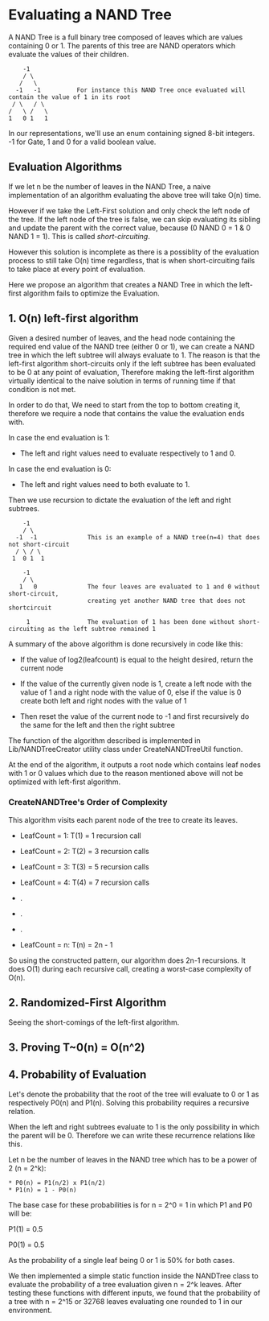 # Evaluating a NAND Tree

A NAND Tree is a full binary tree composed of leaves which are values containing 0 or 1. The parents of this tree are NAND operators which evaluate the values of their children.

        -1
        / \
       /   \
      -1   -1          For instance this NAND Tree once evaluated will contain the value of 1 in its root
     / \   / \
    /   \ /   \
    1   0 1   1

In our representations, we'll use an enum containing signed 8-bit integers. -1 for Gate, 1 and 0 for a valid boolean value.

## Evaluation Algorithms

If we let n be the number of leaves in the NAND Tree, a naive implementation of an algorithm evaluating the above tree will take O(n) time.

However if we take the Left-First solution and only check the left node of the tree. If the left node of the tree is false, we can skip evaluating its sibling and update the parent with the correct value, because (0 NAND 0 = 1 & 0 NAND 1 = 1). This is called *short-circuiting*.

However this solution is incomplete as there is a possiblity of the evaluation process to still take O(n) time regardless, that is when short-circuiting fails to take place at every point of evaluation.

Here we propose an algorithm that creates a NAND Tree in which the left-first algorithm fails to optimize the Evaluation.

## 1. O(n) left-first algorithm

Given a desired number of leaves, and the head node containing the required end value of the NAND tree (either 0 or 1), we can create a NAND tree in which the left subtree will always evaluate to 1. The reason is that the left-first algorithm short-circuits only if the left subtree has been evaluated to be 0 at any point of evaluation, Therefore making the left-first algorithm virtually identical to the naive solution in terms of running time if that condition is not met.

In order to do that, We need to start from the top to bottom creating it, therefore we require a node that contains the value the evaluation ends with.

In case the end evaluation is 1:

* The left and right values need to evaluate respectively to 1 and 0.

In case the end evaluation is 0:

* The left and right values need to both evaluate to 1.

Then we use recursion to dictate the evaluation of the left and right subtrees.

        -1
        / \
      -1  -1              This is an example of a NAND tree(n=4) that does not short-circuit
      / \ / \
     1  0 1  1

        -1
        / \
       1   0              The four leaves are evaluated to 1 and 0 without short-circuit,
                          creating yet another NAND tree that does not shortcircuit

         1                The evaluation of 1 has been done without short-circuiting as the left subtree remained 1

A summary of the above algorithm is done recursively in code like this:

* If the value of log2(leafcount) is equal to the height desired, return the current node

* If the value of the currently given node is 1, create a left node with the value of 1 and a right node with the value of 0, else if the value is 0 create both left and right nodes with the value of 1

* Then reset the value of the current node to -1 and first recursively do the same for the left and then the right subtree

The function of the algorithm described is implemented in Lib/NANDTreeCreator utility class under CreateNANDTreeUtil function.

At the end of the algorithm, it outputs a root node which contains leaf nodes with 1 or 0 values which due to the reason mentioned above will not be optimized with left-first algorithm.

### CreateNANDTree's Order of Complexity

This algorithm visits each parent node of the tree to create its leaves.

* LeafCount = 1: T(1) = 1 recursion call
* LeafCount = 2: T(2) = 3 recursion calls
* LeafCount = 3: T(3) = 5 recursion calls
* LeafCount = 4: T(4) = 7 recursion calls
* .
* .
* .

* LeafCount = n: T(n) = 2n - 1

So using the constructed pattern, our algorithm does 2n-1 recursions. It does O(1) during each recursive call, creating a worst-case complexity of O(n).

## 2. Randomized-First Algorithm

Seeing the short-comings of the left-first algorithm.

## 3. Proving T~0(n) = O(n^2)

## 4. Probability of Evaluation

Let's denote the probability that the root of the tree will evaluate to 0 or 1 as respectively P0(n) and P1(n). Solving this probability requires a recursive relation.

When the left and right subtrees evaluate to 1 is the only possibility in which the parent will be 0. Therefore we can write these recurrence relations like this.

Let n be the number of leaves in the NAND tree which has to be a power of 2 (n = 2^k):

    * P0(n) = P1(n/2) x P1(n/2)
    * P1(n) = 1 - P0(n)

The base case for these probabilities is for n = 2^0 = 1 in which P1 and P0 will be:

P1(1) = 0.5

P0(1) = 0.5

As the probability of a single leaf being 0 or 1 is 50% for both cases.

We then implemented a simple static function inside the NANDTree class to evaluate the probability of a tree evaluation given n = 2^k leaves. After testing these functions with different inputs, we found that the probability of a tree with n = 2^15 or 32768 leaves evaluating one rounded to 1 in our environment.
